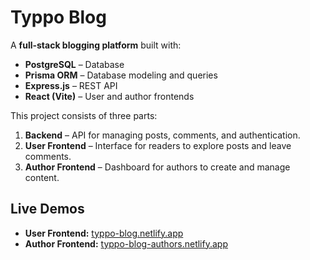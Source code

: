 # Typpo Blog

A **full-stack blogging platform** built with:

- **PostgreSQL** – Database
- **Prisma ORM** – Database modeling and queries
- **Express.js** – REST API
- **React (Vite)** – User and author frontends

This project consists of three parts:

1. **Backend** – API for managing posts, comments, and authentication.
2. **User Frontend** – Interface for readers to explore posts and leave comments.
3. **Author Frontend** – Dashboard for authors to create and manage content.

## Live Demos

- **User Frontend:** [typpo-blog.netlify.app](https://typpo-blog.netlify.app/)
- **Author Frontend:** [typpo-blog-authors.netlify.app](https://typpo-blog-authors.netlify.app/)
